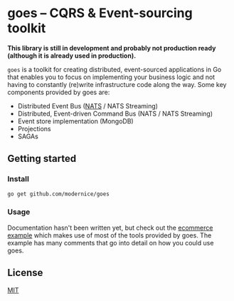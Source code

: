# goes – CQRS & Event-sourcing toolkit

**This library is still in development and probably not production ready
(although it is already used in production).**

`goes` is a toolkit for creating distributed, event-sourced applications in Go
that enables you to focus on implementing your business logic and not having to
constantly (re)write infrastructure code along the way. Some key components
provided by goes are:

- Distributed Event Bus ([NATS](https://nats.io) / NATS Streaming)
- Distributed, Event-driven Command Bus (NATS / NATS Streaming)
- Event store implementation (MongoDB)
- Projections
- SAGAs

## Getting started

### Install

```sh
go get github.com/modernice/goes
```

### Usage

Documentation hasn't been written yet, but check out the
[ecommerce example](./examples/ecommerce) which makes use of most of the tools
provided by goes. The example has many comments that go into detail on how you
could use goes.

## License

[MIT](./LICENSE)

